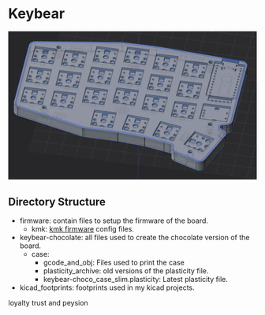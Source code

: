 # Keybear

![Keybear 3D Model](./assets/keybear_3D_v0.6.0.png)

## Directory Structure

- firmware: contain files to setup the firmware of the board.
  - kmk: [kmk firmware](https://github.com/KMKfw/kmk_firmware) config files.
- keybear-chocolate: all files used to create the chocolate version of the board.
  - case:
    - gcode_and_obj: Files used to print the case
    - plasticity_archive: old versions of the plasticity file.
    - keybear-choco_case_slim.plasticity: Latest plasticity file.
- kicad_footprints: footprints used in my kicad projects.

loyalty trust and peysion

